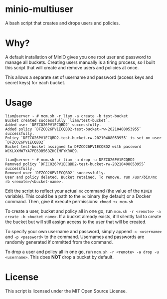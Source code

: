 # minio-multiuser

A bash script that creates and drops users and policies.

# Why?

A default installation of MinIO gives you one root user and password to manage all buckets. Creating users manually is a tiring process, so I built this script that will create and remove users and policies at once.

This allows a separate set of username and password (access keys and secret keys) for each bucket.

# Usage

```
liam@server ~ # mcm.sh -r liam -a create -b test-bucket
Bucket created successfully `liam/test-bucket`.
Added user `DFZCO26PV1ECQBD2` successfully.
Added policy `DFZCO26PV1ECQBD2-test-bucket-rw-20210408053955` successfully.
Policy `DFZCO26PV1ECQBD2-test-bucket-rw-20210408053955` is set on user `DFZCO26PV1ECQBD2`
Bucket test-bucket assigned to DFZCO26PV1ECQBD2 with password WCKLXXMW7YA7PE6DB56BZHCIMFYKR0E9.

liam@server ~ # mcm.sh -r liam -a drop -u DFZCO26PV1ECQBD2
Removed policy `DFZCO26PV1ECQBD2-test-bucket-rw-20210408053955` successfully.
Removed user `DFZCO26PV1ECQBD2` successfully.
User and policy deleted. Bucket retained. To remove, run /usr/bin/mc rb <remote>/<bucket-name>.
```

Edit the script to reflect your actual `mc` command (the value of the `MINIO` variable). This could be a path to the `mc` binary (by default) or a Docker command. Then, give it execute permissions: `chmod +x mcm.sh`

To create a user, bucket and policy all in one go, run `mcm.sh -r <remote> -a create -b <bucket name>`. If a bucket already exists, it'll silently fail to create the bucket but will still assign access to the user that will be created.

To specify your own username and password, simply append `-u <username>` and `-p <password>` to the command. Usernames and passwords are randomly generated if ommitted from the command.

To drop a user and policy all in one go, run `mcm.sh -r <remote> -a drop -u <username>`. This does **NOT** drop a bucket by default.

# License

This script is licensed under the MIT Open Source License.
